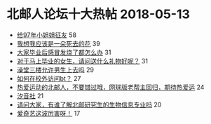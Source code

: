 # 北邮人论坛十大热帖 2018-05-13

- [给97年小姐姐征友](https://bbs.byr.cn/article/Friends/1868509) 58
- [我想我应该是一朵死去的花](https://bbs.byr.cn/article/Picture/3212406) 39
- [大家毕业后感冒发烧了都怎么办](https://bbs.byr.cn/article/Health/210914) 31
- [对于马上毕业的女生，请问送什么礼物好呢？](https://bbs.byr.cn/article/Feeling/3058211) 31
- [澡堂三楼允许男生上去吗](https://bbs.byr.cn/article/Talking/6004224) 29
- [如何在校外访问bt？](https://bbs.byr.cn/article/BUPTNet/95288) 27
- [热爱运动的北邮人，不要错过哦，网球版老帮主回归，期待热爱运](https://bbs.byr.cn/article/Tennis/32499) 24
- [汐音社](https://bbs.byr.cn/article/Music/339243) 21
- [请问大家，有谁了解北邮研究生的生物信息专业吗](https://bbs.byr.cn/article/AimGraduate/1142367) 20
- [爱奇艺这波厉害呀！](https://bbs.byr.cn/article/Job/1972068) 17


